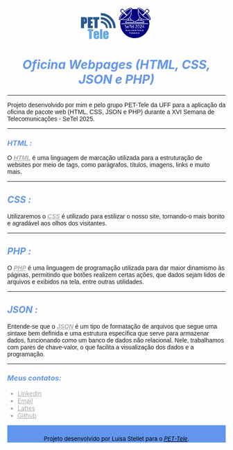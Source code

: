 <div align="center">
  <img src="Completo/Imagens/logo_pet.png"width=" 80px">
  <img src="Completo/Imagens/logo2024.png"width=" 80px">
  <h1 style="font-style: italic; color: #6495ED; ">Oficina Webpages (HTML, CSS, JSON e PHP)</h1>
</div>
<hr>

<p style="font-family: sans-serif">Projeto desenvolvido por mim e pelo grupo PET-Tele da UFF para a aplicação da oficina de pacote web (HTML, CSS, JSON e PHP) durante a XVI Semana de Telecomunicações - SeTel 2025.</p>

 <hr>

<h3 style="color: #6495ED; font-style: italic; font-weight: bold;">HTML :</h3>
<p style="font-family: sans-serif">O <a target="_blank" href="https://www.w3schools.com/html/" style="text-decoration:underline; color:#A9A9A9; font-style: italic; font-weight: bold; ">HTML</a> é uma linguagem de marcação utilizada para a estruturação de websites por meio de tags, como parágrafos, títulos, imagens, links e muito mais.</p>

<hr>

<h2 style="color: #6495ED; font-style: italic; font-weight: bold">CSS :</h2>
<p style="font-family: sans-serif">Utilizaremos o <a target="_blank" href="https://www.w3schools.com/css/" style="text-decoration:underline; color:#A9A9A9; font-style: italic; font-weight: bold">CSS</a> é utilizado para estilizar o nosso site, tornando-o mais bonito e agradável aos olhos dos visitantes.</p>

<hr>

<h2 style="color: #6495ED; font-style: italic; font-weight: bold">PHP :</h2>
<p style="font-family: sans-serif">O <a target="_blank" href="https://www.w3schools.com/php/" style="text-decoration:underline; color:#A9A9A9; font-style: italic;font-weight: bold">PHP</a> é uma linguagem de programação utilizada para dar maior dinamismo às páginas, permitindo que botões realizem certas ações, que dados sejam lidos de arquivos e exibidos na tela, entre outras utilidades.</p>

<hr>

<h2 style="color: #6495ED; font-style: italic; font-weight: bold">JSON :</h2>
<p style="font-family: sans-serif">Entende-se que o <a target="_blank" href="https://www.w3schools.com/js/js_json_intro.asp" style="text-decoration:underline; color:#A9A9A9; font-style: italic;font-weight: bold">JSON</a> é um tipo de formatação de arquivos que segue uma sintaxe bem definida e uma estrutura específica que serve para armazenar dados, funcionando como um banco de dados não relacional. Nele, trabalhamos com pares de chave-valor, o que facilita a visualização dos dados e a programação.</p>
<hr>

<h3 style="color: #6495ED; font-style: italic; font-weight: bold">Meus contatos:</h3>
<ul>
    <a style="color: #A9A9A9" target="_blank" href="https://www.linkedin.com/in/luisastellet/">
        <li>Linkedin</li>
    </a>
    <a style="color: #A9A9A9" target="_blank" href="mailto:luisamstellet@gmail.com">
        <li>Email</li>
    </a>
    <a style="color: #A9A9A9" target="_blank" href="http://lattes.cnpq.br/9322485704149699">
        <li>Lattes</li>
    </a>
    <a style="color: #A9A9A9" target="_blank" href="https://github.com/luisastellet">
        <li>Github</li>
    </a>
</ul>

<div style="display: flex; justify-content: center; background-color: #6495ED; padding: 10px; height: 20px">
    <p style="font-size: small; color: black; ">Projeto desenvolvido por Luisa Stellet para o <a href="https://www.telecom.uff.br/pet/petws/index.php" target="_blank" style="text-decoration:underline; color:black; font-style: italic;">PET-Tele</a>.</p>
</div>